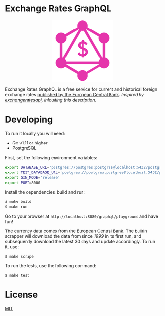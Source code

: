 # Exchange Rates GraphQL

<p align="center">
  <a href="https://exchangeratesgraphql.deployeveryday.com"><img src="static/logo.png"></a>
</p>

Exchange Rates GraphQL is a free service for current and historical foreign exchange rates [published by the European Central Bank](https://www.ecb.europa.eu/stats/policy_and_exchange_rates/euro_reference_exchange_rates/html/index.en.html). _Inspired by [exchangeratesapi](https://github.com/exchangeratesapi/exchangeratesapi), inlcuding this description_.

# Developing
To run it locally you will need:
- Go v1.11 or higher
- PostgreSQL

First, set the following environment variables:
```bash
export DATABASE_URL='postgres://postgres:postgres@localhost:5432/postgres?sslmode=disable'
export TEST_DATABASE_URL='postgres://postgres:postgres@localhost:5432/postgres?sslmode=disable' # used only for tests!
export GIN_MODE='release'
export PORT=8000
```

Install the dependencies, build and run:
```bash
$ make build
$ make run
```

Go to your browser at `http://localhost:8080/graphql/playground` and have fun!

The currency data comes from the European Central Bank. The builtin scrapper will download the data from since _1999_ in its first run, and subsequently download the latest 30 days and update accordingly. To run it, use:
```bash
$ make scrape
```

To run the tests, use the following command:
```
$ make test
```

# License
[MIT](./LICENSE)